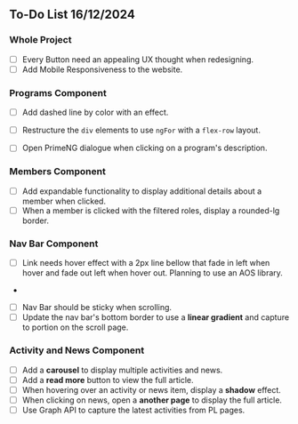 ## To-Do List 16/12/2024

### Whole Project
- [ ] Every Button need an appealing UX thought when redesigning.
- [ ] Add Mobile Responsiveness to the website.

### **Programs Component**
- [ ] Add dashed line by color with an effect.
- [ ] Restructure the `div` elements to use `ngFor` with a `flex-row` layout.
- [ ] Open PrimeNG dialogue when clicking on a program's description.


### **Members Component**
- [ ] Add expandable functionality to display additional details about a member when clicked.
- [ ] When a member is clicked with the filtered roles, display a rounded-lg border.

### **Nav Bar Component**

- [ ] Link needs hover effect with a 2px line bellow that fade in left when hover and fade out left when hover out. Planning to use an AOS library. 
- 
- [ ] Nav Bar should be sticky when scrolling.
- [ ] Update the nav bar's bottom border to use a **linear gradient** and capture to portion on the scroll page.

### **Activity and News Component**

- [ ] Add a **carousel** to display multiple activities and news.
- [ ] Add a **read more** button to view the full article.
- [ ] When hovering over an activity or news item, display a **shadow** effect.
- [ ] When clicking on news, open a **another page** to display the full article.
- [ ] Use Graph API to capture the latest activities from PL pages.
